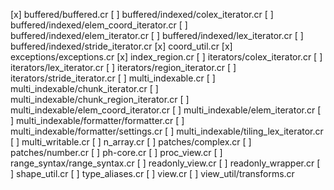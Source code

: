 [x] buffered/buffered.cr
[ ] buffered/indexed/colex_iterator.cr
[ ] buffered/indexed/elem_coord_iterator.cr
[ ] buffered/indexed/elem_iterator.cr
[ ] buffered/indexed/lex_iterator.cr
[ ] buffered/indexed/stride_iterator.cr
[x] coord_util.cr
[x] exceptions/exceptions.cr
[x] index_region.cr
[ ] iterators/colex_iterator.cr
[ ] iterators/lex_iterator.cr
[ ] iterators/region_iterator.cr
[ ] iterators/stride_iterator.cr
[ ] multi_indexable.cr
[ ] multi_indexable/chunk_iterator.cr
[ ] multi_indexable/chunk_region_iterator.cr
[ ] multi_indexable/elem_coord_iterator.cr
[ ] multi_indexable/elem_iterator.cr
[ ] multi_indexable/formatter/formatter.cr
[ ] multi_indexable/formatter/settings.cr
[ ] multi_indexable/tiling_lex_iterator.cr
[ ] multi_writable.cr
[ ] n_array.cr
[ ] patches/complex.cr
[ ] patches/number.cr
[ ] ph-core.cr
[ ] proc_view.cr
[ ] range_syntax/range_syntax.cr
[ ] readonly_view.cr
[ ] readonly_wrapper.cr
[ ] shape_util.cr
[ ] type_aliases.cr
[ ] view.cr
[ ] view_util/transforms.cr
